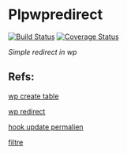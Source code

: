 # Plpwpredirect

[![Build Status](https://travis-ci.org/dendevs/plpwpredirect.svg)](https://travis-ci.org/dendevs/plpwpredirect)
[![Coverage Status](https://coveralls.io/repos/dendevs/plpwpredirect/badge.svg?branch=master&service=github)](https://coveralls.io/github/dendevs/plpwpredirect?branch=master)

*Simple redirect in wp*

## Refs:

[wp create table](https://codex.wordpress.org/Creating_Tables_with_Plugins)

[wp redirect](https://codex.wordpress.org/Function_Reference/wp_redirect)

[hook update permalien](https://codex.wordpress.org/Plugin_API/Filter_Reference/wp_insert_post_data)

[filtre](http://wordpress.stackexchange.com/questions/128825/hook-for-post-permalink-update )
